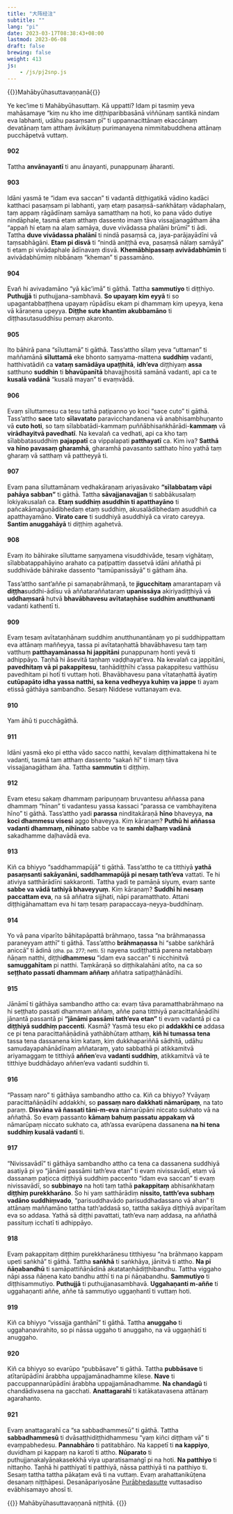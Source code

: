 ```yaml
---
title: "大阵经注"
subtitle: ""
lang: "pi"
date: 2023-03-17T08:38:43+08:00
lastmod: 2023-06-08
draft: false
brewing: false
weight: 413
js:
    - /js/pj2snp.js
---
```


{{<subtitle>}}Mahābyūhasuttavaṇṇanā{{</subtitle>}}

Ye kec’ime ti Mahābyūhasuttaṃ. Kā uppatti? Idam pi tasmiṃ yeva mahāsamaye “kiṃ nu kho ime diṭṭhiparibbasānā viññūnaṃ santikā nindam eva labhanti, udāhu pasaṃsam pī” ti uppannacittānaṃ ekaccānaṃ devatānaṃ tam atthaṃ āvikātuṃ purimanayena nimmitabuddhena attānaṃ pucchāpetvā vuttaṃ.

#### 902

Tattha **anvānayantī** ti anu ānayanti, punappunaṃ āharanti.

#### 903

Idāni yasmā te “idam eva saccan” ti vadantā diṭṭhigatikā vādino kadāci katthaci pasaṃsam pi labhanti, yaṃ etaṃ pasaṃsā-saṅkhātaṃ vādaphalaṃ, taṃ appaṃ rāgādīnaṃ samāya samatthaṃ na hoti, ko pana vādo dutiye nindāphale, tasmā etam atthaṃ dassento imaṃ tāva vissajjanagātham āha “appañ hi etaṃ na alaṃ samāya, duve vivādassa phalāni brūmī” ti ādi. Tattha **duve vivādassa phalānī** ti nindā pasaṃsā ca, jaya-parājayādīni vā taṃsabhāgāni. **Etam pi disvā** ti “nindā aniṭṭhā eva, pasaṃsā nālaṃ samāyā” ti etam pi vivādaphale ādīnavaṃ disvā. **Khemābhipassaṃ avivādabhūmin** ti avivādabhūmiṃ nibbānaṃ “kheman” ti passamāno.

#### 904

Evañ hi avivadamāno “yā kāc’imā” ti gāthā. Tattha **sammutiyo** ti diṭṭhiyo. **Puthujjā** ti puthujjana-sambhavā. **So upayaṃ kim eyyā** ti so upagantabbaṭṭhena upayaṃ rūpādīsu ekam pi dhammaṃ kiṃ upeyya, kena vā kāraṇena upeyya. **Diṭṭhe sute khantim akubbamāno** ti diṭṭhasutasuddhīsu pemaṃ akaronto.

#### 905

Ito bāhirā pana “sīluttamā” ti gāthā. Tass’attho sīlaṃ yeva “uttaman” ti maññamānā **sīluttamā** eke bhonto saṃyama-mattena **suddhiṃ** vadanti, hatthivatādiñ ca **vataṃ samādāya upaṭṭhitā**, **idh’eva** diṭṭhiyaṃ **assa** satthuno **suddhin** ti **bhavūpanītā** bhavajjhositā samānā vadanti, api ca te **kusalā vadānā** “kusalā mayan” ti evaṃvādā.

#### 906

Evaṃ sīluttamesu ca tesu tathā paṭipanno yo koci “sace cuto” ti gāthā. Tass’attho **sace** tato **sīlavatato** paravicchandanena vā anabhisambhuṇanto vā **cuto hoti**, so taṃ sīlabbatādi-kammaṃ puññābhisaṅkhārādi-**kammaṃ** vā **virādhayitvā pavedhatī**. Na kevalañ ca vedhati, api ca kho taṃ sīlabbatasuddhiṃ **pajappatī** ca vippalapati **patthayatī** ca. Kim iva? **Satthā va hīno pavasaṃ gharamhā**, gharamhā pavasanto satthato hīno yathā taṃ gharaṃ vā satthaṃ vā pattheyyā ti.

#### 907

Evaṃ pana sīluttamānaṃ vedhakāraṇaṃ ariyasāvako **“sīlabbataṃ vāpi pahāya sabban”** ti gāthā. Tattha **sāvajjanavajjan** ti sabbākusalaṃ lokiyakusalañ ca. **Etaṃ suddhiṃ asuddhin ti apatthayāno** ti pañcakāmaguṇādibhedaṃ etaṃ suddhiṃ, akusalādibhedaṃ asuddhiñ ca apatthayamāno. **Virato care** ti suddhiyā asuddhiyā ca virato careyya. **Santim anuggahāyā** ti diṭṭhiṃ agahetvā.

#### 908

Evaṃ ito bāhirake sīluttame saṃyamena visuddhivāde, tesaṃ vighātaṃ, sīlabbatappahāyino arahato ca paṭipattiṃ dassetvā idāni aññathā pi suddhivāde bāhirake dassento “tamūpanissāyā” ti gātham āha.

Tass’attho sant’aññe pi samaṇabrāhmaṇā, te **jigucchitaṃ** amarantapaṃ vā **diṭṭha**suddhi-ādīsu vā aññataraññataraṃ **upanissāya** akiriyadiṭṭhiyā vā **uddhaṃsarā** hutvā **bhavābhavesu avītataṇhāse suddhim anutthunanti** vadanti kathentī ti.

#### 909

Evaṃ tesaṃ avītataṇhānaṃ suddhiṃ anutthunantānaṃ yo pi suddhippattam eva attānaṃ maññeyya, tassa pi avītataṇhattā bhavābhavesu taṃ taṃ vatthuṃ **patthayamānassa hi jappitāni** punappunaṃ honti yevā ti adhippāyo. Taṇhā hi āsevitā taṇhaṃ vaḍḍhayat’eva. Na kevalañ ca jappitāni, **pavedhitaṃ vā pi pakappitesu**, taṇhādiṭṭhīhi c’assa pakappitesu vatthūsu pavedhitam pi hotī ti vuttaṃ hoti. Bhavābhavesu pana vītataṇhattā āyatiṃ **cutūpapāto idha yassa natthi, sa kena vedheyya kuhiṃ va jappe** ti ayam etissā gāthāya sambandho. Sesaṃ Niddese vuttanayam eva.

#### 910

Yam āhū ti pucchāgāthā.

#### 911

Idāni yasmā eko pi ettha vādo sacco natthi, kevalaṃ diṭṭhimattakena hi te vadanti, tasmā tam atthaṃ dassento “sakañ hī” ti imaṃ tāva vissajjanagātham āha. Tattha **sammutin** ti diṭṭhiṃ.

#### 912

Evam etesu sakaṃ dhammaṃ paripuṇṇaṃ bruvantesu aññassa pana dhammaṃ “hīnan” ti vadantesu yassa kassaci “parassa ce vambhayitena hīno” ti gāthā. Tass’attho yadi **parassa** ninditakāraṇā **hīno** bhaveyya, **na koci dhammesu visesi** aggo bhaveyya. Kiṃ kāraṇaṃ? **Puthū hi aññassa vadanti dhammaṃ, nihīnato** sabbe va te **samhi daḷhaṃ vadānā** sakadhamme daḷhavādā eva.

#### 913

Kiñ ca bhiyyo “saddhammapūjā” ti gāthā. Tass’attho te ca titthiyā **yathā pasaṃsanti sakāyanāni, saddhammapūjā pi nesaṃ tath’eva** vattati. Te hi ativiya satthārādīni sakkaronti. Tattha yadi te pamāṇā siyuṃ, evaṃ sante **sabbe va vādā tathiyā bhaveyyuṃ**. Kiṃ kāraṇaṃ? **Suddhī hi nesaṃ paccattam eva**, na sā aññatra sijjhati, nāpi paramatthato. Attani diṭṭhigāhamattam eva hi taṃ tesaṃ parapaccaya-neyya-buddhīnaṃ.

#### 914

Yo vā pana viparīto bāhitapāpattā brāhmaṇo, tassa “na brāhmaṇassa paraneyyam atthī” ti gāthā. Tass’attho **brāhmaṇassa** hi “sabbe saṅkhārā aniccā” ti ādinā <small>(dha. pa. 277; netti. 5)</small> nayena sudiṭṭhattā parena netabbaṃ ñāṇaṃ natthi, diṭṭhi**dhammesu** “idam eva saccan” ti nicchinitvā **samuggahītam** pi natthi. Taṃkāraṇā so diṭṭhikalahāni atīto, na ca so **seṭṭhato passati dhammam aññaṃ** aññatra satipaṭṭhānādīhi.

#### 915

Jānāmī ti gāthāya sambandho attho ca: evaṃ tāva paramatthabrāhmaṇo na hi seṭṭhato passati dhammam aññaṃ, aññe pana titthiyā paracittañāṇādīhi jānantā passantā pi **“jānāmi passāmi tath’eva etan”** ti evaṃ vadantā pi ca **diṭṭhiyā suddhiṃ paccenti**. Kasmā? Yasmā tesu eko pi **addakkhi ce** addasa ce pi tena paracittañāṇādinā yathābhūtaṃ atthaṃ, **kiñ hi tumassa tena** tassa tena dassanena kiṃ kataṃ, kiṃ dukkhapariññā sādhitā, udāhu samudayapahānādīnaṃ aññataraṃ, yato sabbathā pi atikkamitvā ariyamaggaṃ te titthiyā **aññen**’eva **vadanti suddhiṃ**, atikkamitvā vā te titthiye buddhādayo aññen’eva vadanti suddhin ti.

#### 916

“Passaṃ naro” ti gāthāya sambandho attho ca. Kiñ ca bhiyyo? Yvāyaṃ paracittañāṇādīhi addakkhi, so **passaṃ naro dakkhati nāmarūpaṃ**, na tato paraṃ. **Disvāna vā ñassati tāni-m-eva** nāmarūpāni niccato sukhato vā na aññathā. So evaṃ passanto **kāmaṃ bahuṃ passatu appakaṃ vā** nāmarūpaṃ niccato sukhato ca, ath’assa evarūpena dassanena **na hi tena suddhiṃ kusalā vadantī** ti.

#### 917

“Nivissavādī” ti gāthāya sambandho attho ca tena ca dassanena suddhiyā asatiyā pi yo “jānāmi passāmi tath’eva etan” ti evaṃ nivissavādī, etaṃ vā dassanaṃ paṭicca diṭṭhiyā suddhiṃ paccento “idam eva saccan” ti evaṃ nivissavādī, so **subbinayo** na hoti taṃ tathā **pakappitaṃ** abhisaṅkhataṃ **diṭṭhiṃ purekkharāno**. So hi yaṃ satthārādiṃ **nissito, tatth’eva subhaṃ vadāno suddhiṃvado**, “parisuddhavādo parisuddhadassano vā ahan” ti attānaṃ maññamāno tattha tath’addasā so, tattha sakāya diṭṭhiyā aviparītam eva so addasa. Yathā sā diṭṭhi pavattati, tath’eva naṃ addasa, na aññathā passituṃ icchatī ti adhippāyo.

#### 918

Evaṃ pakappitaṃ diṭṭhiṃ purekkharānesu titthiyesu “na brāhmaṇo kappam upeti saṅkhā” ti gāthā. Tattha **saṅkhā** ti saṅkhāya, jānitvā ti attho. **Na pi ñāṇabandhū** ti samāpattiñāṇādinā akatataṇhādiṭṭhibandhu. Tattha viggaho nāpi assa ñāṇena kato bandhu atthī ti na pi ñāṇabandhu. **Sammutiyo** ti diṭṭhisammutiyo. **Puthujjā** ti puthujjanasambhavā. **Uggahaṇanti m-aññe** ti uggahaṇanti aññe, aññe tā sammutiyo uggaṇhantī ti vuttaṃ hoti.

#### 919

Kiñ ca bhiyyo “vissajja ganthānī” ti gāthā. Tattha **anuggaho** ti uggahaṇavirahito, so pi nāssa uggaho ti anuggaho, na vā uggaṇhātī ti anuggaho.

#### 920

Kiñ ca bhiyyo so evarūpo “pubbāsave” ti gāthā. Tattha **pubbāsave** ti atītarūpādīni ārabbha uppajjamānadhamme kilese. **Nave** ti paccuppannarūpādīni ārabbha uppajjamānadhamme. **Na chandagū** ti chandādivasena na gacchati. **Anattagarahī** ti katākatavasena attānaṃ agarahanto.

#### 921

Evaṃ anattagarahī ca “sa sabbadhammesū” ti gāthā. Tattha **sabbadhammesū** ti dvāsaṭṭhidiṭṭhidhammesu “yaṃ kiñci diṭṭhaṃ vā” ti evaṃpabhedesu. **Pannabhāro** ti patitabhāro. Na kappetī ti **na kappiyo**, duvidham pi kappaṃ na karotī ti attho. **Nūparato** ti puthujjanakalyāṇakasekkhā viya uparatisamaṅgī pi na hoti. **Na patthiyo** ti nittaṇho. Taṇhā hi patthiyatī ti patthiyā, nāssa patthiyā ti na patthiyo ti. Sesaṃ tattha tattha pākaṭam evā ti na vuttaṃ. Evaṃ arahattanikūṭena desanaṃ niṭṭhāpesi. Desanāpariyosāne [Purābhedasutte](../410/) vuttasadiso evābhisamayo ahosī ti.

{{<eof>}}
    Mahābyūhasuttavaṇṇanā niṭṭhitā.
{{</eof>}}